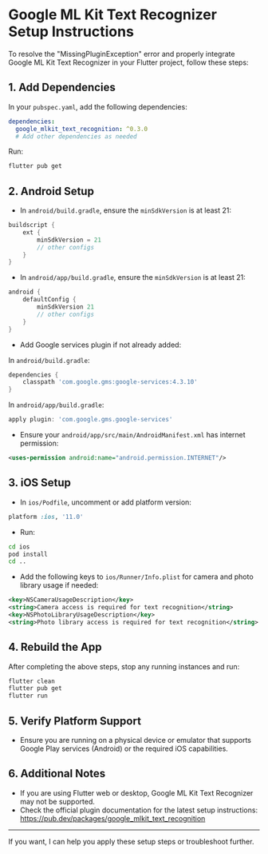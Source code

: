 # Google ML Kit Text Recognizer Setup Instructions

To resolve the "MissingPluginException" error and properly integrate Google ML Kit Text Recognizer in your Flutter project, follow these steps:

## 1. Add Dependencies

In your `pubspec.yaml`, add the following dependencies:

```yaml
dependencies:
  google_mlkit_text_recognition: ^0.3.0
  # Add other dependencies as needed
```

Run:

```bash
flutter pub get
```

## 2. Android Setup

- In `android/build.gradle`, ensure the `minSdkVersion` is at least 21:

```gradle
buildscript {
    ext {
        minSdkVersion = 21
        // other configs
    }
}
```

- In `android/app/build.gradle`, ensure the `minSdkVersion` is at least 21:

```gradle
android {
    defaultConfig {
        minSdkVersion 21
        // other configs
    }
}
```

- Add Google services plugin if not already added:

In `android/build.gradle`:

```gradle
dependencies {
    classpath 'com.google.gms:google-services:4.3.10'
}
```

In `android/app/build.gradle`:

```gradle
apply plugin: 'com.google.gms.google-services'
```

- Ensure your `android/app/src/main/AndroidManifest.xml` has internet permission:

```xml
<uses-permission android:name="android.permission.INTERNET"/>
```

## 3. iOS Setup

- In `ios/Podfile`, uncomment or add platform version:

```ruby
platform :ios, '11.0'
```

- Run:

```bash
cd ios
pod install
cd ..
```

- Add the following keys to `ios/Runner/Info.plist` for camera and photo library usage if needed:

```xml
<key>NSCameraUsageDescription</key>
<string>Camera access is required for text recognition</string>
<key>NSPhotoLibraryUsageDescription</key>
<string>Photo library access is required for text recognition</string>
```

## 4. Rebuild the App

After completing the above steps, stop any running instances and run:

```bash
flutter clean
flutter pub get
flutter run
```

## 5. Verify Platform Support

- Ensure you are running on a physical device or emulator that supports Google Play services (Android) or the required iOS capabilities.

## 6. Additional Notes

- If you are using Flutter web or desktop, Google ML Kit Text Recognizer may not be supported.
- Check the official plugin documentation for the latest setup instructions: https://pub.dev/packages/google_mlkit_text_recognition

---

If you want, I can help you apply these setup steps or troubleshoot further.
